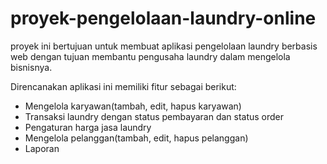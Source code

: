 # proyek-pengelolaan-laundry-online

proyek ini bertujuan untuk membuat aplikasi pengelolaan laundry berbasis web dengan tujuan membantu pengusaha laundry dalam mengelola bisnisnya.

Direncanakan aplikasi ini memiliki fitur sebagai berikut:
- Mengelola karyawan(tambah, edit, hapus karyawan)
- Transaksi laundry dengan status pembayaran dan status order
- Pengaturan harga jasa laundry
- Mengelola pelanggan(tambah, edit, hapus pelanggan)
- Laporan 
